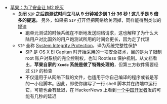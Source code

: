 - [苹果：为了安全让 M2 吃灰](https://catcoding.me/p/apple-perf/)
	- **关闭 `SIP` 之后跑测试时间立马从 9 分钟减少到 1 分 36 秒 ! 这几乎是 5 倍多的提速。** 另外，如果把 `SIP` 打开但把网络给关闭掉，同样能得到类似的提速
		- 跑单元测试的时候系统在不断地发送网络请求，这也解释了为什么大陆用户对比国外的用户跑测试所用的时间会更长，因为走了代理
	- `SIP` 全称 [System Integrity Protection](https://developer.apple.com/documentation/security/disabling_and_enabling_system_integrity_protection)，译为系统完整性保护
		- SIP 是 OS X El Capitan 时开始采用的一项安全技术，目的是为了限制 root 账户对系统的完全控制权，也叫 Rootless 保护机制。从文档看出，**苹果自家的 `Xcode` 系统是做了特殊处理的**，但第三方软件需要经过 `SIP` 的检查
		- 不仅适用于从网络下载的文件，也适用于你自己编译的程序或者是写的一小段脚本。因此，即使你编写了一行 shell 脚本并在终端中运行它，可能也会有延迟，在 HackerNews 上看到[一个中国开发者](https://news.ycombinator.com/item?id=23274033)发的可能有几秒的延迟